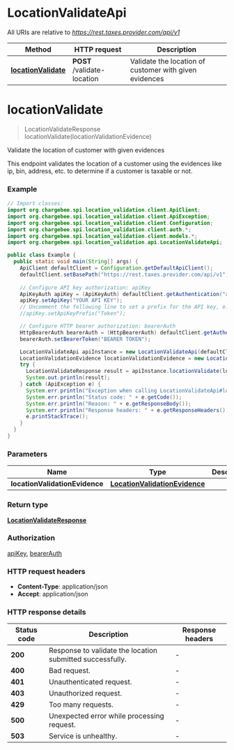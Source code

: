 # LocationValidateApi

All URIs are relative to *https://rest.taxes.provider.com/api/v1*

| Method | HTTP request | Description |
|------------- | ------------- | -------------|
| [**locationValidate**](LocationValidateApi.md#locationValidate) | **POST** /validate-location | Validate the location of customer with given evidences |


<a id="locationValidate"></a>
# **locationValidate**
> LocationValidateResponse locationValidate(locationValidationEvidence)

Validate the location of customer with given evidences

This endpoint validates the location of a customer using the evidences like ip, bin, address, etc. to determine if a customer is taxable or not.

### Example
```java
// Import classes:
import org.chargebee.spi.location_validation.client.ApiClient;
import org.chargebee.spi.location_validation.client.ApiException;
import org.chargebee.spi.location_validation.client.Configuration;
import org.chargebee.spi.location_validation.client.auth.*;
import org.chargebee.spi.location_validation.client.models.*;
import org.chargebee.spi.location_validation.api.LocationValidateApi;

public class Example {
  public static void main(String[] args) {
    ApiClient defaultClient = Configuration.getDefaultApiClient();
    defaultClient.setBasePath("https://rest.taxes.provider.com/api/v1");
    
    // Configure API key authorization: apiKey
    ApiKeyAuth apiKey = (ApiKeyAuth) defaultClient.getAuthentication("apiKey");
    apiKey.setApiKey("YOUR API KEY");
    // Uncomment the following line to set a prefix for the API key, e.g. "Token" (defaults to null)
    //apiKey.setApiKeyPrefix("Token");

    // Configure HTTP bearer authorization: bearerAuth
    HttpBearerAuth bearerAuth = (HttpBearerAuth) defaultClient.getAuthentication("bearerAuth");
    bearerAuth.setBearerToken("BEARER TOKEN");

    LocationValidateApi apiInstance = new LocationValidateApi(defaultClient);
    LocationValidationEvidence locationValidationEvidence = new LocationValidationEvidence(); // LocationValidationEvidence | 
    try {
      LocationValidateResponse result = apiInstance.locationValidate(locationValidationEvidence);
      System.out.println(result);
    } catch (ApiException e) {
      System.err.println("Exception when calling LocationValidateApi#locationValidate");
      System.err.println("Status code: " + e.getCode());
      System.err.println("Reason: " + e.getResponseBody());
      System.err.println("Response headers: " + e.getResponseHeaders());
      e.printStackTrace();
    }
  }
}
```

### Parameters

| Name | Type | Description  | Notes |
|------------- | ------------- | ------------- | -------------|
| **locationValidationEvidence** | [**LocationValidationEvidence**](LocationValidationEvidence.md)|  | [optional] |

### Return type

[**LocationValidateResponse**](LocationValidateResponse.md)

### Authorization

[apiKey](../README.md#apiKey), [bearerAuth](../README.md#bearerAuth)

### HTTP request headers

 - **Content-Type**: application/json
 - **Accept**: application/json

### HTTP response details
| Status code | Description | Response headers |
|-------------|-------------|------------------|
| **200** | Response to validate the location submitted successfully. |  -  |
| **400** | Bad request. |  -  |
| **401** | Unauthenticated request. |  -  |
| **403** | Unauthorized request. |  -  |
| **429** | Too many requests. |  -  |
| **500** | Unexpected error while processing request. |  -  |
| **503** | Service is unhealthy. |  -  |

